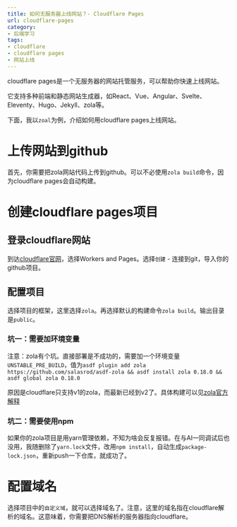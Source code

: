 ```yaml
---
title: 如何无服务器上线网站？- Cloudflare Pages
url: cloudflare-pages
category:
- 后端学习
tags:
- cloudflare
- cloudflare pages
- 网站上线
---
```


cloudflare pages是一个无服务器的网站托管服务，可以帮助你快速上线网站。

它支持多种前端和静态网站生成器，如React、Vue、Angular、Svelte、Eleventy、Hugo、Jekyll、zola等。

下面，我以`zoal`为例，介绍如何用cloudflare pages上线网站。

# 上传网站到github
首先，你需要把zola网站代码上传到github。可以不必使用`zola build`命令，因为cloudflare pages会自动构建。

# 创建cloudflare pages项目
## 登录cloudflare网站
到达[cloudflare官网](https://dash.cloudflare.com/)，选择Workers and Pages。选择`创建` - 连接到git，导入你的github项目。

## 配置项目
选择项目的框架，这里选择`zola`。再选择默认的构建命令`zola build`。输出目录是`public`。

### 坑一：需要加环境变量
注意：zola有个坑。直接部署是不成功的，需要加一个环境变量`UNSTABLE_PRE_BUILD`，值为`asdf plugin add zola https://github.com/salasrod/asdf-zola && asdf install zola 0.18.0 && asdf global zola 0.18.0`

原因是cloudflare只支持v1的zola，而最新已经到v2了。具体构建可以见[zola官方解释](https://www.getzola.org/documentation/deployment/cloudflare-pages/)

### 坑二：需要使用npm
如果你的zola项目是用yarn管理依赖，不知为啥会反复报错。在与AI一同调试后也没用，我随删除了`yarn.lock`文件，改用`npm install`，自动生成`package-lock.json`，重新push一下仓库，就成功了。

# 配置域名
选择项目中的`自定义域`，就可以选择域名了。注意，这里的域名指在cloudflare解析的域名。这意味着，你需要把DNS解析的服务器指向cloudflare。